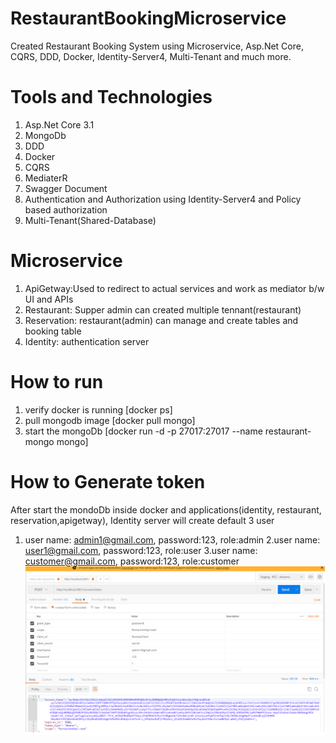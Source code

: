 # RestaurantBookingMicroservice
Created Restaurant Booking System using Microservice, Asp.Net Core, CQRS, DDD, Docker, Identity-Server4, Multi-Tenant and much more.

# Tools and Technologies
1. Asp.Net Core 3.1
2. MongoDb
3. DDD
4. Docker
5. CQRS
6. MediaterR
8. Swagger Document
9. Authentication and Authorization using Identity-Server4 and Policy based authorization
10. Multi-Tenant(Shared-Database)


# Microservice
1. ApiGetway:Used to redirect to actual services and work as mediator b/w UI and APIs
2. Restaurant: Supper admin can created multiple tennant(restaurant)
3. Reservation: restaurant(admin) can manage and create tables and booking table
4. Identity: authentication server

# How to run
1. verify docker is running [docker ps]
1. pull mongodb image [docker pull mongo]
3. start the mongoDb [docker run -d -p 27017:27017 --name restaurant-mongo mongo]


# How to Generate token
After start the mondoDb inside docker and applications(identity, restaurant, reservation,apigetway), Identity server will create default 3 user
1. user name: admin1@gmail.com, password:123, role:admin
2.user name: user1@gmail.com, password:123, role:user
3.user name: customer@gmail.com, password:123, role:customer
![alt text](https://raw.githubusercontent.com/mohdafzalansari/RestaurantBookingMicroservice/main/Images/GenerateToken.png)
